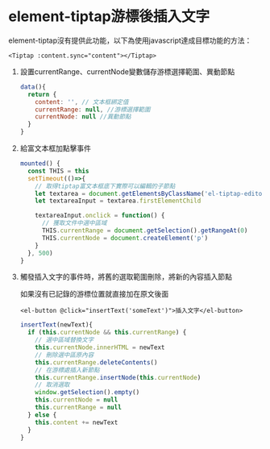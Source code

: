 # element-tiptap游標後插入文字

element-tiptap沒有提供此功能，以下為使用javascript達成目標功能的方法：

```vue
<Tiptap :content.sync="content"></Tiptap>
```

1. 設置currentRange、currentNode變數儲存游標選擇範圍、異動節點

   ```js
   data(){
     return {
       content: '', // 文本框綁定值
       currentRange: null, //游標選擇範圍
       currentNode: null //異動節點
     }
   }
   ```

2. 給富文本框加點擊事件

   ```js
   mounted() {
     const THIS = this
     setTimeout(()=>{
       // 取得tiptap富文本框底下實際可以編輯的子節點
       let textarea = document.getElementsByClassName('el-tiptap-editor__content')[0]
       let textareaInput = textarea.firstElementChild
   
       textareaInput.onclick = function() {
         // 獲取文件中選中區域
         THIS.currentRange = document.getSelection().getRangeAt(0)
         THIS.currentNode = document.createElement('p')
       }
     }, 500)
   }
   ```

3. 觸發插入文字的事件時，將舊的選取範圍刪除，將新的內容插入節點

   如果沒有已記錄的游標位置就直接加在原文後面

   ```vue
   <el-button @click="insertText('someText')">插入文字</el-button>
   ```

   ```js
   insertText(newText){
     if (this.currentNode && this.currentRange) {
       // 選中區域替換文字
       this.currentNode.innerHTML = newText
       // 刪除選中區原內容
       this.currentRange.deleteContents()
       // 在游標處插入新節點
       this.currentRange.insertNode(this.currentNode)
       // 取消選取
       window.getSelection().empty()
       this.currentNode = null
       this.currentRange = null
     } else {
       this.content += newText
     }
   }
   ```

   

